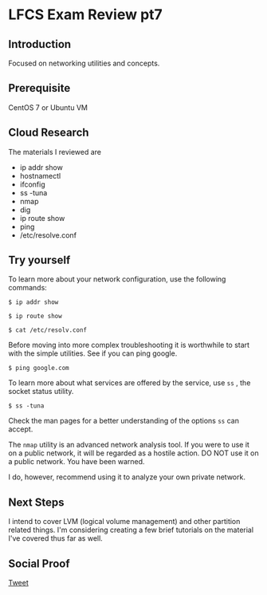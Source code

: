 # LFCS Exam Review pt7

## Introduction

Focused on networking utilities and concepts. 

## Prerequisite

CentOS 7 or Ubuntu VM

## Cloud Research

The materials I reviewed are 
- ip addr show
- hostnamectl
- ifconfig
- ss -tuna
- nmap
- dig
- ip route show
- ping
- /etc/resolve.conf

## Try yourself

To learn more about your network configuration, use the following commands:

```
$ ip addr show
```
```
$ ip route show
```
```
$ cat /etc/resolv.conf
```
Before moving into more complex troubleshooting it is worthwhile to start with the simple utilities. See if you can ping google.

```
$ ping google.com
```
To learn more about what services are offered by the service, use ```ss``` , the socket status utility.

```
$ ss -tuna
```
Check the man pages for a better understanding of the options ```ss``` can accept.

The ```nmap``` utility is an advanced network analysis tool. If you were to use it on a public network, it will be regarded as a hostile action. DO NOT use it on a public network. You have been warned. 

I do, however, recommend using it to analyze your own private network. 

## Next Steps

I intend to cover LVM (logical volume management) and other partition related things. I'm considering creating a few brief tutorials on the material I've covered thus far as well.

## Social Proof

[Tweet]()
